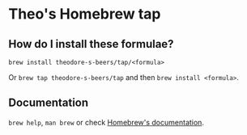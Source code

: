 # Theo's Homebrew tap

## How do I install these formulae?

`brew install theodore-s-beers/tap/<formula>`

Or `brew tap theodore-s-beers/tap` and then `brew install <formula>`.

## Documentation

`brew help`, `man brew` or check [Homebrew's documentation](https://docs.brew.sh/).
